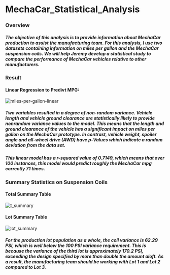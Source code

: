 # MechaCar_Statistical_Analysis

### Overview

##### The objective of this analysis is to provide information about MechaCar production to assist the manufacturing team. For this analysis, I use two datasets containing information on miles per gallon and the MechaCar suspension coils. We will help Jeremy develop a statistical study to compare the performance of MechaCar vehicles relative to other manufacturers.

### Result

#### Linear Regression to Predivt MPG:

![miles-per-gallon-linear](https://user-images.githubusercontent.com/101905587/190862438-79eb7e80-a46b-496c-ab65-9e2224f9ede0.png)

##### Two variables resulted in a degree of non-random variance. Vehicle length and vehicle ground clearance are statistically likely to provide nonrandom variance values to the model. This means that the length and ground clearance of the vehicle has a significant impact on miles per gallon on the MechaCar prototype. In contrast, vehicle weight, spoiler angle and all-wheel drive (AWD) have p-Values which indicate a random deviation from the data set.

##### This linear model has a r-squared value of 0.7149, which means that over 100 instances, this model would predict roughly the MechaCar mpg correctly 71 times.

### Summary Statistics on Suspension Coils

#### Total Summary Table

![t_summary](https://user-images.githubusercontent.com/101905587/190863291-88aa167f-9c04-4f49-8f4b-2ea386c59aa2.png)

#### Lot Summary Table

![lot_summary](https://user-images.githubusercontent.com/101905587/190863274-11bc6e50-b786-40c9-8849-1c1e4a7e675c.png)

##### For the production lot population as a whole, the coil variance is 62.29 PSI, which is well below the 100 PSI variance requirement. This is because the variance of the third lot is approximately 170.2 PSI, exceeding the design specified by more than double the amount aloft. As a result, the manufacturing team should be working with Lot 1 and Lot 2 compared to Lot 3.
